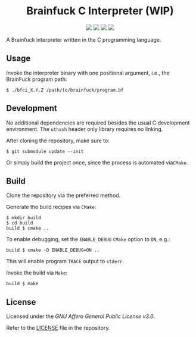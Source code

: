 <h1 align="center">
    Brainfuck C Interpreter (WIP)
</h1>

<p align="center">
	<a href="/../../releases/latest" title="Latest Release"><img src="https://img.shields.io/github/release/andreiosg/bfci?style=flat"></a>
    <a href="/../../commits/" title="Last Commit"><img src="https://img.shields.io/github/last-commit/andreiosg/bfci?style=flat"></a>
    <a href="/../../issues" title="Open Issues"><img src="https://img.shields.io/github/issues/andreiosg/bfci?style=flat"></a>
    <a href="./LICENSE" title="License"><img src="https://img.shields.io/badge/License-GNU%20AGPL--3.0-blue.svg?style=flat"></a>
</p>

A Brainfuck interpreter written in the C programming language.

## Usage

Invoke the interpreter binary with one positional argument, i.e., the BrainFuck program path:

```
$ ./bfci_X.Y.Z /path/to/brainfuck/program.bf
```

## Development
No additional dependencies are required besides the usual C development environment.
The `uthash` header only library requires no linking.

After cloning the repository, make sure to:
```
$ git submodule update --init
```
Or simply build the project once, since the process is automated via`CMake`.

## Build

Clone the repository via the preferred method.

Generate the build recipes via `CMake`:

```
$ mkdir build
$ cd build
build $ cmake ..
```

To enable debugging, set the `ENABLE_DEBUG` `CMake` option to `ON`, e.g.:

```
build $ cmake -D ENABLE_DEBUG=ON ..
```
This will enable program `TRACE` output to `stderr`.


Invoke the build via `Make`:

```
build $ make
```

## License 
Licensed under the *GNU Affero General Public License v3.0*.

Refer to the [LICENSE](./LICENSE) file in the repository.

